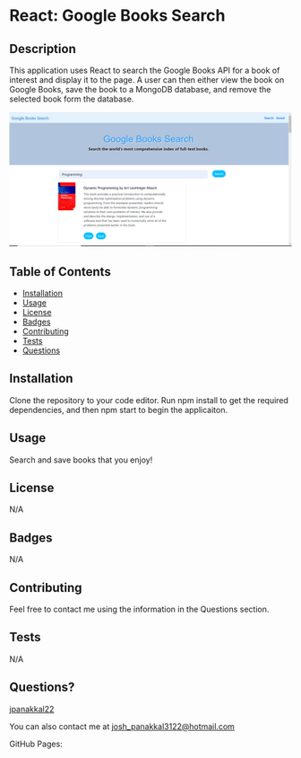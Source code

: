 # React: Google Books Search

## Description
This application uses React to search the Google Books API for a book of interest and display it to the page. A user can then either view the book on Google Books, save the book to a MongoDB database, and remove the selected book form the database. 

![Employee Directory](/client/public/Img/google_books_A.PNG)

## Table of Contents

* [Installation](#installation)
* [Usage](#usage)
* [License](#license)
* [Badges](#badges)
* [Contributing](#contributing)
* [Tests](#tests)
* [Questions](#questions)

## Installation
Clone the repository to your code editor. Run npm install to get the required dependencies, and then npm start to begin the applicaiton.  

## Usage
Search and save books that you enjoy!

## License
N/A

## Badges
N/A

## Contributing 
Feel free to contact me using the information in the Questions section.

## Tests
N/A

## Questions?
[jpanakkal22](https://github.com/jpanakkal22)

You can also contact me at josh_panakkal3122@hotmail.com

GitHub Pages: 
